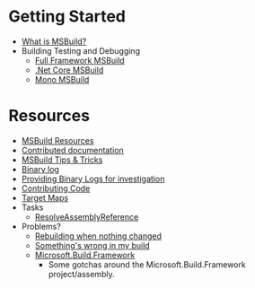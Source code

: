 # Getting Started

 * [What is MSBuild?](https://docs.microsoft.com/en-us/visualstudio/msbuild/msbuild)
 * Building Testing and Debugging
   * [Full Framework MSBuild](Building-Testing-and-Debugging-on-Full-Framework-MSBuild.md)
   * [.Net Core MSBuild](Building-Testing-and-Debugging-on-.Net-Core-MSBuild.md)
   * [Mono MSBuild](Building-Testing-and-Debugging-on-Mono-MSBuild.md)

# Resources
 * [MSBuild Resources](MSBuild-Resources.md)
 * [Contributed documentation](Contributions/README.md)
 * [MSBuild Tips & Tricks](MSBuild-Tips-&-Tricks.md)
 * [Binary log](Binary-Log.md)
 * [Providing Binary Logs for investigation](Providing-Binary-Logs.md)
 * [Contributing Code](Contributing-Code.md)
 * [Target Maps](Target-Maps.md)
 * Tasks
   * [ResolveAssemblyReference](ResolveAssemblyReference.md)
 * Problems?
   * [Rebuilding when nothing changed](Rebuilding-when-nothing-changed.md)
   * [Something's wrong in my build](Something's-wrong-in-my-build.md)
   * [Microsoft.Build.Framework](Microsoft.Build.Framework.md)
     *  Some gotchas around the Microsoft.Build.Framework project/assembly.

